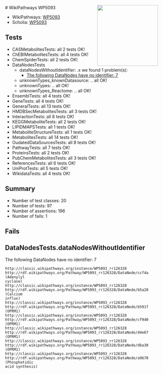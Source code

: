 <img style="float: right; width: 200px" src="https://upload.wikimedia.org/wikipedia/commons/thumb/8/83/Wplogo_with_text_500.png/640px-Wplogo_with_text_500.png" />
# WikiPathways WP5093

* WikiPathways: [WP5093](https://wikipathways.org/pathways/WP5093)
* Scholia: [WP5093](https://scholia.toolforge.org/wikipathways/WP5093)
## Tests
* CASMetabolitesTests: all 2 tests OK!
* ChEBIMetabolitesTests: all 4 tests OK!
* ChemSpiderTests: all 2 tests OK!
* DataNodesTests
    * dataNodesWithoutIdentifier: .x we found 1 problem(s):
        * [The following DataNodes have no identifier: 7](#d2d32fa6)
    * unknownTypes_knownDatasource: .. all OK!
    * unknownTypes: .. all OK!
    * unknownTypes_Reactome: .. all OK!
* EnsemblTests: all 4 tests OK!
* GeneTests: all 4 tests OK!
* GeneralTests: all 13 tests OK!
* HMDBSecMetabolitesTests: all 3 tests OK!
* InteractionTests: all 8 tests OK!
* KEGGMetaboliteTests: all 2 tests OK!
* LIPIDMAPSTests: all 1 tests OK!
* MetaboliteStructureTests: all 1 tests OK!
* MetabolitesTests: all 14 tests OK!
* OudatedDataSourcesTests: all 8 tests OK!
* PathwayTests: all 7 tests OK!
* ProteinsTests: all 2 tests OK!
* PubChemMetabolitesTests: all 3 tests OK!
* ReferencesTests: all 6 tests OK!
* UniProtTests: all 5 tests OK!
* WikidataTests: all 4 tests OK!


## Summary

* Number of test classes: 20
* Number of tests: 97
* Number of assertions: 196
* Number of fails: 1

## Fails

<a name="d2d32fa6" />

## DataNodesTests.dataNodesWithoutIdentifier

The following DataNodes have no identifier: 7
```
http://classic.wikipathways.org/instance/WP5093_rr126328 http://rdf.wikipathways.org/Pathway/WP5093_rr126328/DataNode/ccf4a (Adenylyl 
cyclase)
http://classic.wikipathways.org/instance/WP5093_rr126328 http://rdf.wikipathways.org/Pathway/WP5093_rr126328/DataNode/b5a20 (Calcium
influx)
http://classic.wikipathways.org/instance/WP5093_rr126328 http://rdf.wikipathways.org/Pathway/WP5093_rr126328/DataNode/b591f (OPRM1)
http://classic.wikipathways.org/instance/WP5093_rr126328 http://rdf.wikipathways.org/Pathway/WP5093_rr126328/DataNode/cf9d0 (OPRM1)
http://classic.wikipathways.org/instance/WP5093_rr126328 http://rdf.wikipathways.org/Pathway/WP5093_rr126328/DataNode/d4e67 (OPRM1)
http://classic.wikipathways.org/instance/WP5093_rr126328 http://rdf.wikipathways.org/Pathway/WP5093_rr126328/DataNode/dba38 (OPRM1)
http://classic.wikipathways.org/instance/WP5093_rr126328 http://rdf.wikipathways.org/Pathway/WP5093_rr126328/DataNode/a9670 (Phosphatidic 
acid synthesis)
```


